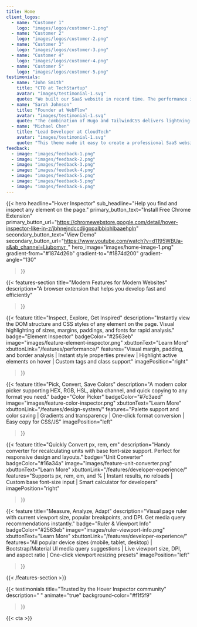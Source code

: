 ```yaml
---
title: Home
client_logos:
  - name: "Customer 1"
    logo: "images/logos/customer-1.png"
  - name: "Customer 2"
    logo: "images/logos/customer-2.png"
  - name: "Customer 3"
    logo: "images/logos/customer-3.png"
  - name: "Customer 4"
    logo: "images/logos/customer-4.png"
  - name: "Customer 5"
    logo: "images/logos/customer-5.png"
testimonials:
  - name: "John Smith"
    title: "CTO at TechStartup"
    avatar: "images/testimonial-1.svg"
    quote: "We built our SaaS website in record time. The performance is incredible, and our users love the modern, clean design."
  - name: "Sarah Johnson"
    title: "Founder at WebFlow"
    avatar: "images/testimonial-1.svg"
    quote: "The combination of Hugo and TailwindCSS delivers lightning-fast performance. Our website loads instantly, which has significantly improved our conversion rates."
  - name: "Michael Chen"
    title: "Lead Developer at CloudTech"
    avatar: "images/testimonial-1.svg"
    quote: "This theme made it easy to create a professional SaaS website. The build times are incredibly fast, and the code is clean and maintainable."
feedback:
  - image: "images/feedback-1.png"
  - image: "images/feedback-2.png"
  - image: "images/feedback-3.png"
  - image: "images/feedback-4.png"
  - image: "images/feedback-5.png"
  - image: "images/feedback-5.png"
  - image: "images/feedback-6.png"
---
```


{{< hero 
    headline="Hover Inspector"
    sub_headline="Help you find and inspect any element on the page."
    primary_button_text="Install Free Chrome Extension"
    primary_button_url="https://chromewebstore.google.com/detail/hover-inspector-like-in-z/jbhnejndccdjigppalbbiphlbaaehpln"
    secondary_button_text="View Demo"
    secondary_button_url="https://www.youtube.com/watch?v=d1195WBUa-s&ab_channel=Liubomyr_"
    hero_image="images/home-image-1.png"
    gradient-from="#1874d26b"
    gradient-to="#1874d200"
    gradient-angle="130"
>}}

{{< features-section 
    title="Modern Features for Modern Websites"
    description="A browser extension that helps you develop fast and efficiently"
>}}

{{< feature
    title="Inspect, Explore, Get Inspired"
    description="Instantly view the DOM structure and CSS styles of any element on the page. Visual highlighting of sizes, margins, paddings, and fonts for rapid analysis."
    badge="Element Inspector"
    badgeColor="#2563eb"
    image="images/feature-element-inspector.png"
    xbuttonText="Learn More"
    xbuttonLink="/features/performance/"
    features="Visual margin, padding, and border analysis | Instant style properties preview | Highlight active elements on hover | Custom tags and class support"
    imagePosition="right"
>}}

{{< feature
    title="Pick, Convert, Save Colors"
    description="A modern color picker supporting HEX, RGB, HSL, alpha channel, and quick copying to any format you need."
    badge="Color Picker"
    badgeColor="#7c3aed"
    image="images/feature-color-inspector.png"
    xbuttonText="Learn More"
    xbuttonLink="/features/design-system/"
    features="Palette support and color saving | Gradients and transparency | One-click format conversion | Easy copy for CSS/JS"
    imagePosition="left"
>}}

{{< feature
    title="Quickly Convert px, rem, em"
    description="Handy converter for recalculating units with base font-size support. Perfect for responsive design and layouts."
    badge="Unit Converter"
    badgeColor="#16a34a"
    image="images/feature-unit-converter.png"
    xbuttonText="Learn More"
    xbuttonLink="/features/developer-experience/"
    features="Supports px, rem, em, and % | Instant results, no reloads | Custom base font-size input | Smart calculator for developers"
    imagePosition="right"
>}}
 

{{< feature
    title="Measure, Analyze, Adapt"
    description="Visual page ruler with current viewport size, popular breakpoints, and DPI. Get media query recommendations instantly."
    badge="Ruler & Viewport Info"
    badgeColor="#2563eb"
    image="images/ruler-viewport-info.png"
    xbuttonText="Learn More"
    xbuttonLink="/features/developer-experience/"
    features="All popular device sizes (mobile, tablet, desktop) | Bootstrap/Material UI media query suggestions | Live viewport size, DPI, and aspect ratio | One-click viewport resizing presets"
    imagePosition="left"
>}}

{{< /features-section >}}

{{< testimonials 
    title="Trusted by the Hover Inspector community"
    description=" "
    animate="true"
    background-color="#f1f5f9"
>}}

{{< cta >}}
